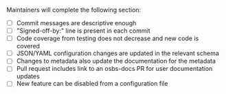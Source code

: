 

Maintainers will complete the following section:
- [ ] Commit messages are descriptive enough
- [ ] "Signed-off-by:" line is present in each commit
- [ ] Code coverage from testing does not decrease and new code is covered
- [ ] JSON/YAML configuration changes are updated in the relevant schema
- [ ] Changes to metadata also update the documentation for the metadata
- [ ] Pull request includes link to an osbs-docs PR for user documentation updates
- [ ] New feature can be disabled from a configuration file
